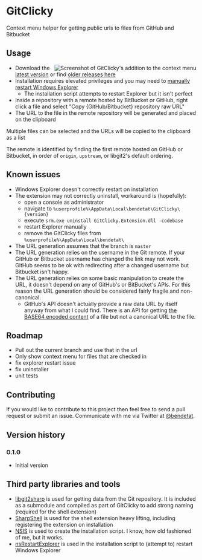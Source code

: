 GitClicky
========

Context menu helper for getting public urls to files from GitHub and Bitbucket


## Usage


<img align="right" src="http://snag.gy/y9VrV.jpg" alt="Screenshot of GitClicky's addition to the context menu"/>

- Download the [latest version](https://github.com/bendetat/GitClicky/releases/latest) or find [older releases here](https://github.com/bendetat/GitClicky/releases)
- Installation requires elevated privileges and you may need to [manually restart Windows Explorer](https://www.google.com.au/search?q=restart+windows+explorer)
	- The installation script attempts to restart Explorer but it isn't perfect
- Inside a repository with a remote hosted by BitBucket or GitHub, right click a file and select "Copy {GitHub/Bitbucket} repository raw URL"
- The URL to the file in the remote repository will be generated and placed on the clipboard

Multiple files can be selected and the URLs will be copied to the clipboard as a list

The remote is identified by finding the first remote hosted on GitHub or Bitbucket, in order of `origin`, `upstream`, or libgit2's default ordering.


## Known issues

- Windows Explorer doesn't correctly restart on installation
- The extension may not correctly uninstall, workaround is (hopefully):
	- open a console as administrator
	- navigate to `%userprofile%\AppData\Local\bendetat\GitClicky\{version}`
	- execute `srm.exe uninstall GitClicky.Extension.dll -codebase`
	- restart Explorer manually
	- remove the GitClicky files from `%userprofile%\AppData\Local\bendetat\`
- The URL generation assumes that the branch is `master`
- The URL generation relies on the username in the Git remote. If your GitHub or Bitbucket username has changed the link may not work. GitHub seems to be ok with redirecting after a changed username but Bitbucket isn't happy.
- The URL generation relies on some basic manipulation to create the URL, it doesn't depend on any of GitHub's or BitBucket's APIs. For this reason the URL generation should be considered fairly fragile and non-canonical.
	- GitHub's API doesn't actually provide a raw data URL by itself anyway from what I could find. There is an API for getting [the BASE64 encoded content](http://developer.github.com/v3/repos/contents/#contents) of a file but not a canonical URL to the file.


## Roadmap

- Pull out the current branch and use that in the url
- Only show context menu for files that are checked in
- fix explorer restart issue
- fix uninstaller
- unit tests


## Contributing

If you would like to contribute to this project then feel free to send a pull request or submit an issue. Communicate with me via Twitter at [@bendetat](http://twitter.com/bendetat).


## Version history

### 0.1.0
- Initial version


## Third party libraries and tools

- [libgit2sharp](https://github.com/libgit2/libgit2sharp) is used for getting data from the Git repository. It is included as a submodule and compiled as part of GitClicky to add strong naming (required for the shell extension)
- [SharpShell](https://github.com/dwmkerr/sharpshell) is used for the shell extension heavy lifting, including registering the extension on installation
- [NSIS](http://nsis.sourceforge.net/Main_Page) is used to create the installation script. I know, how old fashioned of me, but it works.
- [nsRestartExplorer](https://github.com/sherpya/nsRestartExplorer) is used in the installation script to (attempt to) restart Windows Explorer



